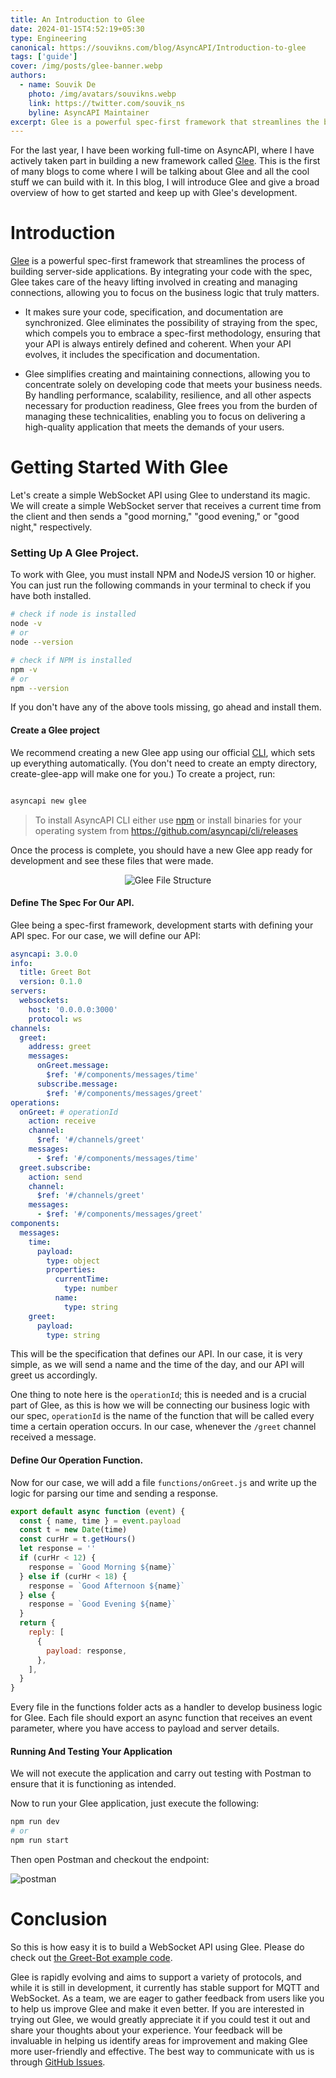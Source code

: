 ```yaml
---
title: An Introduction to Glee
date: 2024-01-15T4:52:19+05:30
type: Engineering
canonical: https://souvikns.com/blog/AsyncAPI/Introduction-to-glee
tags: ['guide']
cover: /img/posts/glee-banner.webp
authors:
  - name: Souvik De
    photo: /img/avatars/souvikns.webp
    link: https://twitter.com/souvik_ns
    byline: AsyncAPI Maintainer
excerpt: Glee is a powerful spec-first framework that streamlines the building of server-side applications. By integrating your code with the spec, Glee takes care of the heavy lifting involved in creating and managing connections, allowing you to focus on the business logic that truly matters.
---
```


For the last year, I have been working full-time on AsyncAPI, where I have actively taken part in building a new framework called [Glee](https://github.com/asyncapi/glee). This is the first of many blogs to come where I will be talking about Glee and all the cool stuff we can build with it. In this blog, I will introduce Glee and give a broad overview of how to get started and keep up with Glee's development.

# Introduction

[Glee](https://github.com/asyncapi/glee) is a powerful spec-first framework that streamlines the process of building server-side applications. By integrating your code with the spec, Glee takes care of the heavy lifting involved in creating and managing connections, allowing you to focus on the business logic that truly matters.

- It makes sure your code, specification, and documentation are synchronized. Glee eliminates the possibility of straying from the spec, which compels you to embrace a spec-first methodology, ensuring that your API is always entirely defined and coherent. When your API evolves, it includes the specification and documentation.

- Glee simplifies creating and maintaining connections, allowing you to concentrate solely on developing code that meets your business needs. By handling performance, scalability, resilience, and all other aspects necessary for production readiness, Glee frees you from the burden of managing these technicalities, enabling you to focus on delivering a high-quality application that meets the demands of your users.

# Getting Started With Glee

Let's create a simple WebSocket API using Glee to understand its magic. We will create a simple WebSocket server that receives a current time from the client and then sends a "good morning," "good evening," or "good night," respectively.

### Setting Up A Glee Project.

To work with Glee, you must install NPM and NodeJS version 10 or higher. You can just run the following commands in your terminal to check if you have both installed.

```bash
# check if node is installed
node -v
# or
node --version

# check if NPM is installed
npm -v
# or
npm --version

```

If you don't have any of the above tools missing, go ahead and install them.

#### Create a Glee project

We recommend creating a new Glee app using our official [CLI](https://github.com/asyncapi/cli), which sets up everything automatically. (You don't need to create an empty directory, create-glee-app will make one for you.) To create a project, run:

```bash

asyncapi new glee

```

> To install AsyncAPI CLI either use [npm](https://www.npmjs.com/package/@asyncapi/cli) or install binaries for your operating system from https://github.com/asyncapi/cli/releases

Once the process is complete, you should have a new Glee app ready for development and see these files that were made.

<center>

![Glee File Structure](/img/posts/glee-introduction/glee-file-structure.webp)

</center>

#### Define The Spec For Our API.

Glee being a spec-first framework, development starts with defining your API spec. For our case, we will define our API:

```yaml:asyncapi.yaml
asyncapi: 3.0.0
info:
  title: Greet Bot
  version: 0.1.0
servers:
  websockets:
    host: '0.0.0.0:3000'
    protocol: ws
channels:
  greet:
    address: greet
    messages:
      onGreet.message:
        $ref: '#/components/messages/time'
      subscribe.message:
        $ref: '#/components/messages/greet'
operations:
  onGreet: # operationId
    action: receive
    channel:
      $ref: '#/channels/greet'
    messages:
      - $ref: '#/components/messages/time'
  greet.subscribe:
    action: send
    channel:
      $ref: '#/channels/greet'
    messages:
      - $ref: '#/components/messages/greet'
components:
  messages:
    time:
      payload:
        type: object
        properties:
          currentTime:
            type: number
          name:
            type: string
    greet:
      payload:
        type: string
```

This will be the specification that defines our API. In our case, it is very simple, as we will send a name and the time of the day, and our API will greet us accordingly.

One thing to note here is the `operationId`; this is needed and is a crucial part of Glee, as this is how we will be connecting our business logic with our spec, `operationId` is the name of the function that will be called every time a certain operation occurs. In our case, whenever the `/greet` channel received a message.

#### Define Our Operation Function.

Now for our case, we will add a file `functions/onGreet.js` and write up the logic for parsing our time and sending a response.

```js:functions/onGreet.js
export default async function (event) {
  const { name, time } = event.payload
  const t = new Date(time)
  const curHr = t.getHours()
  let response = ''
  if (curHr < 12) {
    response = `Good Morning ${name}`
  } else if (curHr < 18) {
    response = `Good Afternoon ${name}`
  } else {
    response = `Good Evening ${name}`
  }
  return {
    reply: [
      {
        payload: response,
      },
    ],
  }
}
```

Every file in the functions folder acts as a handler to develop business logic for Glee. Each file should export an async function that receives an event parameter, where you have access to payload and server details.

#### Running And Testing Your Application

We will not execute the application and carry out testing with Postman to ensure that it is functioning as intended.

Now to run your Glee application, just execute the following:

```bash
npm run dev
# or
npm run start
```

Then open Postman and checkout the endpoint:

![postman](/img/posts/glee-introduction/postman-glee-greet.webp)

# Conclusion

So this is how easy it is to build a WebSocket API using Glee. Please do check out [the Greet-Bot example code](https://github.com/Souvikns/greet-bot).

Glee is rapidly evolving and aims to support a variety of protocols, and while it is still in development, it currently has stable support for MQTT and WebSocket. As a team, we are eager to gather feedback from users like you to help us improve Glee and make it even better. If you are interested in trying out Glee, we would greatly appreciate it if you could test it out and share your thoughts about your experience. Your feedback will be invaluable in helping us identify areas for improvement and making Glee more user-friendly and effective. The best way to communicate with us is through [GitHub Issues](https://github.com/asyncapi/glee/issues).
